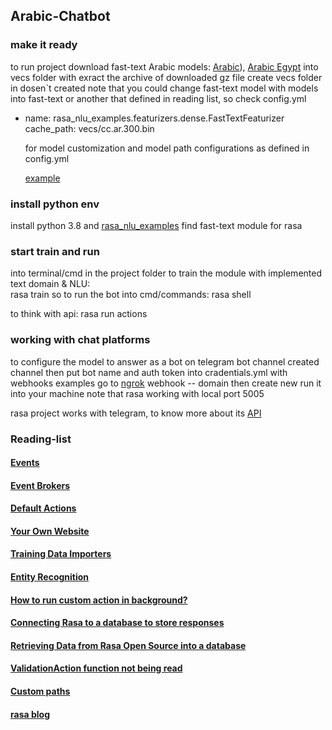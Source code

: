 ## Arabic-Chatbot

### make it ready
to run project download fast-text Arabic models: [Arabic](https://dl.fbaipublicfiles.com/fasttext/vectors-crawl/cc.ar.300.bin.gz)), [Arabic Egypt](https://dl.fbaipublicfiles.com/fasttext/vectors-crawl/cc.arz.300.bin.gz) into vecs folder with exract the archive of downloaded gz file
create vecs folder in dosen`t created
note that you could change fast-text model with models into fast-text or another that defined in reading list, so check config.yml 

- name: rasa_nlu_examples.featurizers.dense.FastTextFeaturizer
     cache_path: vecs/cc.ar.300.bin

  for model customization and model path configurations as defined in config.yml

     [example](https://rasa.com/blog/enhancing-rasa-nlu-with-custom-components/)
### install python env
install python 3.8 and [rasa_nlu_examples](https://github.com/RasaHQ/rasa-nlu-examples)
find fast-text module for rasa

### start train and run
into terminal/cmd in the project folder
to train the module with implemented text domain & NLU:  
rasa train
so to run the bot into cmd/commands:
rasa shell

to think with api:
rasa run actions
### working with chat platforms 
to configure the model to answer as a bot on telegram bot channel created channel then put bot name and auth token into cradentials.yml
with webhooks examples go to [ngrok](https://ngrok.com/) webhook -- domain then create new run it into your machine
note that rasa working with local port 5005

rasa project works with telegram, to know more about its [API](https://medium.com/devops-dev/free-hosting-for-your-telegram-bot-its-easier-than-you-think-66a5e5c000bb)

### Reading-list
#### [Events](https://rasa.com/docs/rasa/action-server/events#slot)
#### [Event Brokers](https://rasa.com/docs/rasa/event-brokers)
#### [Default Actions](https://rasa.com/docs/rasa/default-actions)
#### [Your Own Website](https://rasa.com/docs/rasa/connectors/your-own-website)
#### [Training Data Importers](https://rasa.com/docs/rasa/training-data-importers)
#### [Entity Recognition](https://rasa.com/blog/rasa-nlu-in-depth-part-2-entity-recognition/)
#### [How to run custom action in background?](https://forum.rasa.com/t/how-to-run-custom-action-in-background/49599)
#### [Connecting Rasa to a database to store responses](https://forum.rasa.com/t/connecting-rasa-to-a-database-to-store-responses/44998)
#### [Retrieving Data from Rasa Open Source into a database](https://forum.rasa.com/t/retrieving-data-from-rasa-open-source-into-a-database/57105)
#### [ValidationAction function not being read](https://forum.rasa.com/t/validationaction-function-not-being-read/56000)
#### [Custom paths](https://forum.rasa.com/t/custom-paths/56496)
#### [rasa blog](https://rasa.com/blog/)
#### []()
#### []()
#### []()
#### []()
#### []()
#### []()
#### []()
#### []()
